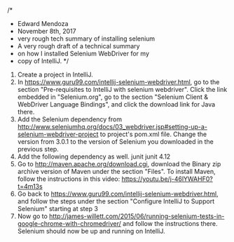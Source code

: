 /*
 * Edward Mendoza
 * November 8th, 2017
 * very rough tech summary of installing selenium
 * A very rough draft of a technical summary
 * on how I installed Selenium WebDriver for my
 * copy of IntelliJ.
 */

1. Create a project in IntelliJ.
2. In https://www.guru99.com/intellij-selenium-webdriver.html, go to the section "Pre-requisites to IntelliJ with selenium webdriver". Click the link embedded in "Selenium.org", go to the section "Selenium Client & WebDriver Language Bindings", and click the download link for Java there. 
3. Add the Selenium dependency from http://www.seleniumhq.org/docs/03_webdriver.jsp#setting-up-a-selenium-webdriver-project to project's pom.xml file. Change the version from 3.0.1 to the version of Selenium you downloaded in the previous step.
4. Add the following dependency as well.
   <dependency>
       <groupId>junit</groupId>
       <artifactId>junit</artifactId>
       <version>4.12</version>
   </dependency>
5. Go to http://maven.apache.org/download.cgi, download the Binary zip archive version of Maven under the section "Files". To install Maven, follow the instructions in this video: https://youtu.be/j-46lYWAHF0?t=4m13s
6. Go back to https://www.guru99.com/intellij-selenium-webdriver.html, and follow the steps under the section "Configure IntelliJ to Support Selenium" starting at step 3
7. Now go to http://james-willett.com/2015/06/running-selenium-tests-in-google-chrome-with-chromedriver/ and follow the instructions there. Selenium should now be up and running on IntelliJ.
